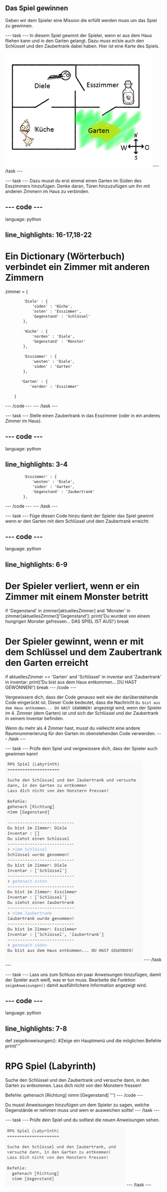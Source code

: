 ## Das Spiel gewinnen

Geben wir dem Spieler eine Mission die erfüllt werden muss um das Spiel zu gewinnen.

\--- task \--- In diesem Spiel gewinnt der Spieler, wenn er aus dem Haus fliehen kann und in den Garten gelangt. Dazu muss er/sie auch den Schlüssel und den Zaubertrank dabei haben. Hier ist eine Karte des Spiels.

![screenshot](images/rpg-final-map.png) \--- /task \---

\--- task \--- Dazu musst du erst einmal einen Garten im Süden des Esszimmers hinzufügen. Denke daran, Türen hinzuzufügen um ihn mit anderen Zimmern im Haus zu verbinden.

## \--- code \---

language: python

## line_highlights: 16-17,18-22

# Ein Dictionary (Wörterbuch) verbindet ein Zimmer mit anderen Zimmern

zimmer = {

            'Diele' : {
                'süden' : 'Küche',
                'osten' : 'Esszimmer',
                'Gegenstand' : 'Schlüssel'
            },
    
            'Küche' : {
                'norden' : 'Diele',
                'Gegenstand' : 'Monster'
            },
    
            'Esszimmer' : {
                'westen' : 'Diele',
                'süden' : 'Garten'
            },
    
           'Garten' : {
               'norden' : 'Esszimmer'
    
        }
    

\--- /code \--- \--- /task \---

\--- task \--- Stelle einen Zaubertrank in das Esszimmer (oder in ein anderes Zimmer im Haus).

## \--- code \---

language: python

## line_highlights: 3-4

            'Esszimmer' : {
                'westen' : 'Diele',
                'süden' : 'Garten',
                'Gegenstand' : 'Zaubertrank'
            },
    

\--- /code \--- \--- /task \---

\--- task \--- Füge diesen Code hinzu damit der Spieler das Spiel gewinnt wenn er den Garten mit dem Schlüssel und dem Zaubertrank erreicht:

## \--- code \---

language: python

## line_highlights: 6-9

# Der Spieler verliert, wenn er ein Zimmer mit einem Monster betritt

if 'Gegenstand' in zimmer\[aktuellesZimmer] and 'Monster' in zimmer[aktuellesZimmer\]\['Gegenstand'\]: print('Du wurdest von einem hungrigen Monster gefressen... DAS SPIEL IST AUS!') break

# Der Spieler gewinnt, wenn er mit dem Schlüssel und dem Zaubertrank den Garten erreicht

if aktuellesZimmer == 'Garten' and 'Schlüssel' in inventar and 'Zaubertrank' in inventar: print('Du bist aus dem Haus entkommen... DU HAST GEWONNEN!') break \--- /code \---

Vergewissere dich, dass der Code genauso weit wie der darüberstehende Code eingerückt ist. Dieser Code bedeutet, dass die Nachricht `Du bist aus dem Haus entkommen... DU HAST GEWONNEN!` angezeigt wird, wenn der Spieler im 4. Zimmer (dem Garten) ist und sich der Schlüssel und der Zaubertrank in seinem Inventar befinden.

Wenn du mehr als 4 Zimmer hast, musst du vielleicht eine andere Raumnummerierung für den Garten im obenstehenden Code verwenden. \--- /task \---

\--- task \--- Prüfe dein Spiel und vergewissere dich, dass der Spieler auch gewinnen kann!

![screenshot](images/rpg-win-test.png) \--- /task \---

\--- task \--- Lass uns zum Schluss ein paar Anweisungen hinzufügen, damit der Spieler auch weiß, was er tun muss. Bearbeite die Funktion `zeigeAnweisungen()` damit ausführlichere Information angezeigt wird.

## \--- code \---

language: python

## line_highlights: 7-8

def zeigeAnweisungen(): #Zeige ein Hauptmenü und die möglichen Befehle print('''

# RPG Spiel (Labyrinth)

Suche den Schlüssel und den Zaubertrank und versuche dann, in den Garten zu entkommen. Lass dich nicht von den Monstern fressen!

Befehle: gehenach [Richtung] nimm [Gegenstand] ''') \--- /code \---

Du musst Anweisungen hinzufügen um dem Spieler zu sagen, welche Gegenstände er nehmen muss und wem er ausweichen sollte! \--- /task \---

\--- task \--- Prüfe dein Spiel und du solltest die neuen Anweisungen sehen.

![screenshot](images/rpg-instructions-test.png) \--- /task \---